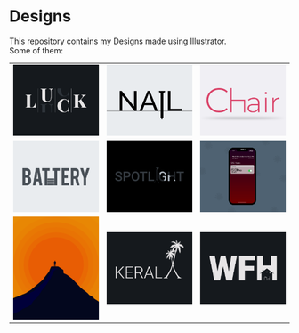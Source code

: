 # Designs
This repository contains my Designs made using Illustrator.<br>
Some of them:<br>
<table>
<tr><td><img src="./2020-12/png/06.12.2020.png"></td><td><img src="./2020-11/png/24.11.2020.png"></td><td><img src="./2020-11/png/17.11.2020.png"></td></tr>
<tr><td><img src="./2020-11/png/28.11.2020.png"></td><td><img src="./2020-11/png/21.11.2020.png"></td><td><img src="./2020-11/png/19.11.2020 - 2.png"></td></tr>
<tr><td><img src="./2020-11/png/15.11.2020.png"></td><td><img src="./2020-12/png/25.12.2020.png"></td><td><img src="./2021-01/png/05.01.2021.png"></td></tr>
</table>
